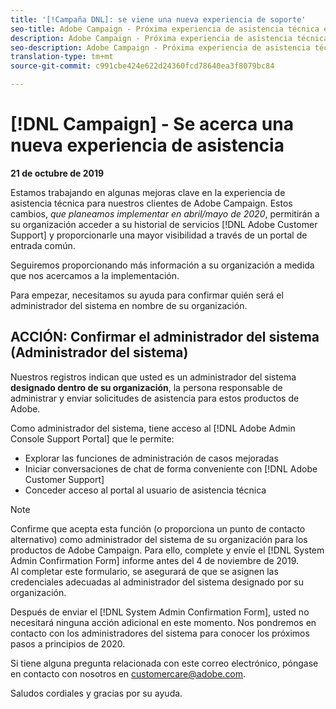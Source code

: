 ```yaml
---
title: '[!Campaña DNL]: se viene una nueva experiencia de soporte'
seo-title: Adobe Campaign - Próxima experiencia de asistencia técnica empresarial
description: Adobe Campaign - Próxima experiencia de asistencia técnica empresarial
seo-description: Adobe Campaign - Próxima experiencia de asistencia técnica empresarial
translation-type: tm+mt
source-git-commit: c991cbe424e622d24360fcd78640ea3f8079bc84

---
```



# [!DNL Campaign] - Se acerca una nueva experiencia de asistencia

**21 de octubre de 2019**

Estamos trabajando en algunas mejoras clave en la experiencia de asistencia técnica para nuestros clientes de Adobe Campaign. Estos cambios, *que planeamos implementar en abril/mayo de 2020*, permitirán a su organización acceder a su historial de servicios [!DNL Adobe Customer Support] y proporcionarle una mayor visibilidad a través de un portal de entrada común.

Seguiremos proporcionando más información a su organización a medida que nos acercamos a la implementación.

Para empezar, necesitamos su ayuda para confirmar quién será el administrador del sistema en nombre de su organización.

## ACCIÓN: Confirmar el administrador del sistema (Administrador del sistema)

Nuestros registros indican que usted es un administrador del sistema **designado dentro de su organización**, la persona responsable de administrar y enviar solicitudes de asistencia para estos productos de Adobe.

Como administrador del sistema, tiene acceso al [!DNL Adobe Admin Console Support Portal] que le permite:

* Explorar las funciones de administración de casos mejoradas
* Iniciar conversaciones de chat de forma conveniente con [!DNL Adobe Customer Support]
* Conceder acceso al portal al usuario de asistencia técnica

>[!NOTE]
>Confirme que acepta esta función (o proporciona un punto de contacto alternativo) como administrador del sistema de su organización para los productos de Adobe Campaign. Para ello, complete y envíe el [!DNL System Admin Confirmation Form] informe antes del 4 de noviembre de 2019.\
>Al completar este formulario, se asegurará de que se asignen las credenciales adecuadas al administrador del sistema designado por su organización.

Después de enviar el [!DNL System Admin Confirmation Form], usted no necesitará ninguna acción adicional en este momento.  Nos pondremos en contacto con los administradores del sistema para conocer los próximos pasos a principios de 2020.

Si tiene alguna pregunta relacionada con este correo electrónico, póngase en contacto con nosotros en customercare@adobe.com.

Saludos cordiales y gracias por su ayuda.
